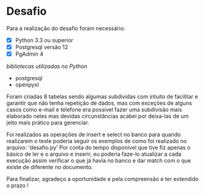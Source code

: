 <h1>Desafio</h1>

Para a realização do desafio foram necessário:

- [x] Python 3.3 ou superior
- [x] Postgresql versão 12
- [x] PgAdmin 4

*bibliotecas utilizadas no Python*
- postgresql
- openpyxl

Foram criadas 8 tabelas sendo algumas subdividas com intuito de facilitar e garantir que não tenha repetição de dados, mas com exceções 
de alguns casos como e-mail e telefone era possivel fazer uma subdivisão mais elaborado neles mas devidas circunstâncias acabei por 
deixa-las de um jeito mais prático para gerenciar.


Foi realizados as operações de insert e select no banco para quando realizarem o teste poderia seguir os exemplos de como foi realizado
no arquivo: 'desafio.py' Por conta do tempo disponível que tive fiz apenas o básico de ler e o arquivo e inserir, eu poderia faze-lo
atualizar a cada execução assim verificar o que já havia no banco e dar match com o que existe de diferente no documento.

Para finalizar, agradeço a oportunidade e pela compreensão e ter extendido o prazo !

